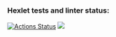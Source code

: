 ### Hexlet tests and linter status:
[![Actions Status](https://github.com/ShyGirl95/frontend-project-44/workflows/hexlet-check/badge.svg)](https://github.com/ShyGirl95/frontend-project-44/actions)
<a href="https://codeclimate.com/github/ShyGirl95/frontend-project-44/maintainability"><img src="https://api.codeclimate.com/v1/badges/8b23ae8b2797a2898757/maintainability" /></a>
